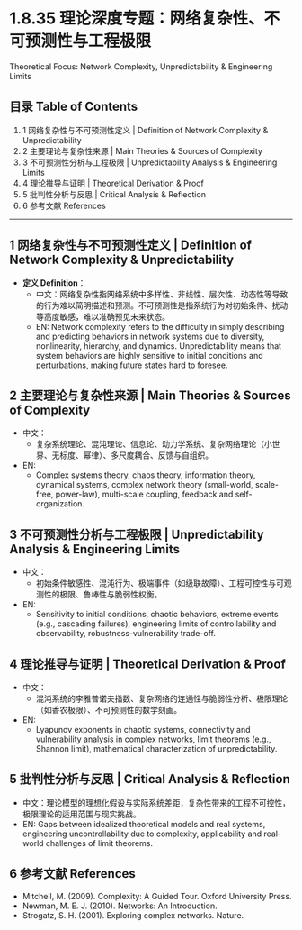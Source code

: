 # 1.8.35 理论深度专题：网络复杂性、不可预测性与工程极限

Theoretical Focus: Network Complexity, Unpredictability & Engineering Limits

## 目录 Table of Contents

1. 1 网络复杂性与不可预测性定义 | Definition of Network Complexity & Unpredictability
2. 2 主要理论与复杂性来源 | Main Theories & Sources of Complexity
3. 3 不可预测性分析与工程极限 | Unpredictability Analysis & Engineering Limits
4. 4 理论推导与证明 | Theoretical Derivation & Proof
5. 5 批判性分析与反思 | Critical Analysis & Reflection
6. 6 参考文献 References

---

## 1 网络复杂性与不可预测性定义 | Definition of Network Complexity & Unpredictability

- **定义 Definition**：
  - 中文：网络复杂性指网络系统中多样性、非线性、层次性、动态性等导致的行为难以简明描述和预测。不可预测性是指系统行为对初始条件、扰动等高度敏感，难以准确预见未来状态。
  - EN: Network complexity refers to the difficulty in simply describing and predicting behaviors in network systems due to diversity, nonlinearity, hierarchy, and dynamics. Unpredictability means that system behaviors are highly sensitive to initial conditions and perturbations, making future states hard to foresee.

## 2 主要理论与复杂性来源 | Main Theories & Sources of Complexity

- 中文：
  - 复杂系统理论、混沌理论、信息论、动力学系统、复杂网络理论（小世界、无标度、幂律）、多尺度耦合、反馈与自组织。
- EN:
  - Complex systems theory, chaos theory, information theory, dynamical systems, complex network theory (small-world, scale-free, power-law), multi-scale coupling, feedback and self-organization.

## 3 不可预测性分析与工程极限 | Unpredictability Analysis & Engineering Limits

- 中文：
  - 初始条件敏感性、混沌行为、极端事件（如级联故障）、工程可控性与可观测性的极限、鲁棒性与脆弱性权衡。
- EN:
  - Sensitivity to initial conditions, chaotic behaviors, extreme events (e.g., cascading failures), engineering limits of controllability and observability, robustness-vulnerability trade-off.

## 4 理论推导与证明 | Theoretical Derivation & Proof

- 中文：
  - 混沌系统的李雅普诺夫指数、复杂网络的连通性与脆弱性分析、极限理论（如香农极限）、不可预测性的数学刻画。
- EN:
  - Lyapunov exponents in chaotic systems, connectivity and vulnerability analysis in complex networks, limit theorems (e.g., Shannon limit), mathematical characterization of unpredictability.

## 5 批判性分析与反思 | Critical Analysis & Reflection

- 中文：理论模型的理想化假设与实际系统差距，复杂性带来的工程不可控性，极限理论的适用范围与现实挑战。
- EN: Gaps between idealized theoretical models and real systems, engineering uncontrollability due to complexity, applicability and real-world challenges of limit theorems.

## 6 参考文献 References

- Mitchell, M. (2009). Complexity: A Guided Tour. Oxford University Press.
- Newman, M. E. J. (2010). Networks: An Introduction.
- Strogatz, S. H. (2001). Exploring complex networks. Nature.
